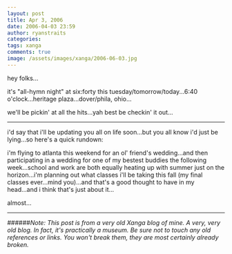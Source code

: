 ```yaml
---
layout: post
title: Apr 3, 2006
date: 2006-04-03 23:59
author: ryanstraits
categories:
tags: xanga
comments: true
image: /assets/images/xanga/2006-06-03.jpg
---
```


hey folks...

<!-- break -->

it's "all-hymn night" at six:forty this tuesday/tomorrow/today...6:40 o'clock...heritage plaza...dover/phila, ohio...

we'll be pickin' at all the hits...yah best be checkin' it out...

---

i'd say that i'll be updating you all on life soon...but you all know i'd just be lying...so here's a quick rundown:

i'm flying to atlanta this weekend for an ol' friend's wedding...and then participating in a wedding for one of my bestest buddies the following week...school and work are both equally heating up with summer just on the horizon...i'm planning out what classes i'll be taking this fall (my final classes ever...mind you)...and that's a good thought to have in my head...and i think that's just about it...

almost...

---

######*Note: This post is from a very old Xanga blog of mine. A very, very old blog. In fact, it's practically a museum. Be sure not to touch any old references or links. You won't break them, they are most certainly already broken.*
